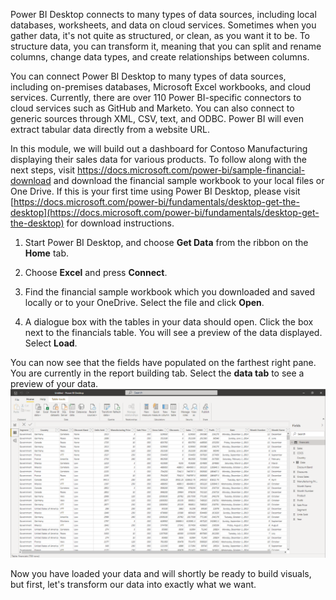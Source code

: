 Power BI Desktop connects to many types of data sources, including local databases, worksheets, and data on cloud services. Sometimes when you gather data, it's not quite as structured, or clean, as you want it to be. To structure data, you can transform it, meaning that you can split and rename columns, change data types, and create relationships between columns.

You can connect Power BI Desktop to many types of data sources, including on-premises databases, Microsoft Excel workbooks, and cloud services. Currently, there are over 110 Power BI-specific connectors to cloud services such as GitHub and Marketo. You can also connect to generic sources through XML, CSV, text, and ODBC. Power BI will even extract tabular data directly from a website URL.

In this module, we will build out a dashboard for Contoso Manufacturing displaying their sales data for various products. To follow along with the next steps, visit https://docs.microsoft.com/power-bi/sample-financial-download and download the financial sample workbook to your local files or One Drive.  If this is your first time using Power BI Desktop, please visit [https://docs.microsoft.com/power-bi/fundamentals/desktop-get-the-desktop](https://docs.microsoft.com/power-bi/fundamentals/desktop-get-the-desktop) for download instructions.

1. Start Power BI Desktop, and choose **Get Data** from the ribbon on the **Home** tab.

2. Choose **Excel** and press **Connect**.

3. Find the financial sample workbook which you downloaded and saved locally or to your OneDrive. Select the file and click **Open**.

4. A dialogue box with the tables in your data should open. Click the box next to the financials table. You will see a preview of the data displayed. Select **Load**.

You can now see that the fields have populated on the farthest right pane. You are currently in the report building tab. Select the **data tab** to see a preview of your data.
    [ ![Excel data in Power BI](../media/data-tab.png) ](../media/data-tab.png#lightbox)

Now you have loaded your data and will shortly be ready to build visuals, but first, let's transform our data into exactly what we want.